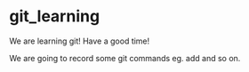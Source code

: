 # git_learning
We are learning git!
Have a good time!


We are going to record some git commands
eg. add and so on.
